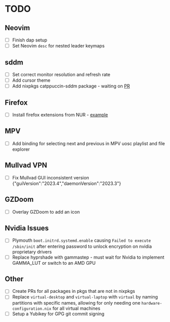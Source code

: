 # TODO

## Neovim

- [ ] Finish dap setup
- [ ] Set Neovim `desc` for nested leader keymaps

## sddm

- [ ] Set correct monitor resolution and refresh rate
- [ ] Add cursor theme
- [ ] Add nixpkgs catppuccin-sddm package - waiting on [PR](https://github.com/NixOS/nixpkgs/pull/240990)

## Firefox

- [ ] Install firefox extensions from NUR - [example](https://github.com/rhoriguchi/nixos-setup/blob/master/flake.nix)

## MPV

- [ ] Add binding for selecting next and previous in MPV uosc playlist and file explorer

## Mullvad VPN

- [ ] Fix Mullvad GUI inconsistent version {"guiVersion":"2023.4","daemonVersion":"2023.3"}

## GZDoom

- [ ] Overlay GZDoom to add an icon

## Nvidia Issues

- [ ] Plymouth `boot.initrd.systemd.enable` causing `Failed to execute /sbin/init` after entering password to unlock encryption on nvidia proprietary drivers
- [ ] Replace hyprshade with gammastep - must wait for Nvidia to implement GAMMA_LUT or switch to an AMD GPU

## Other

- [ ] Create PRs for all packages in pkgs that are not in nixpkgs
- [ ] Replace `virtual-desktop` and `virtual-laptop` with `virtual` by naming partitions with specific names, allowing for only needing one `hardware-configuration.nix` for all virtual machines
- [ ] Setup a Yubikey for GPG git commit signing
